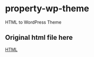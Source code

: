 # property-wp-theme

HTML to WordPress Theme

## Original html file here
[HTML](https://themewagon.com/themes/free-bootstrap-5-html-css-nonprofit-website-template-chariteam/)
